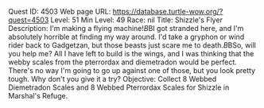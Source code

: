Quest ID: 4503
Web page URL: https://database.turtle-wow.org/?quest=4503
Level: 51
Min Level: 49
Race: nil
Title: Shizzle's Flyer
Description: I'm making a flying machine!$B$BI got stranded here, and I'm absolutely horrible at finding my way around. I'd take a gryphon or wind rider back to Gadgetzan, but those beasts just scare me to death.$B$BSo, will you help me? All I have left to build is the wings, and I was thinking that the webby scales from the pterrordax and diemetradon would be perfect. There's no way I'm going to go up against one of those, but you look pretty tough. Why don't you give it a try?
Objective: Collect 8 Webbed Diemetradon Scales and 8 Webbed Pterrordax Scales for Shizzle in Marshal's Refuge.
